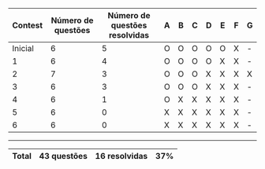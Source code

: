 | Contest | Número de questões | Número de questões resolvidas | A | B | C | D | E | F | G |
|---------|--------------------|---------------------------|---|---|---|---|---|---|---|
| Inicial |         6          |             5             | O | O | O | O | O | X | - |
|    1    |         6          |             4             | O | O | O | O | X | X | - |
|    2    |         7          |             3             | O | O | O | X | X | X | X |
|    3    |         6          |             3             | O | O | O | X | X | X | - |
|    4    |         6          |             1             | O | X | X | X | X | X | - |
|    5    |         6          |             0             | X | X | X | X | X | X | - |
|    6    |         6          |             0             | X | X | X | X | X | X | - |


---

| Total | 43 questões | 16 resolvidas | 37% |
|-------|-------------|---------------|-----|
